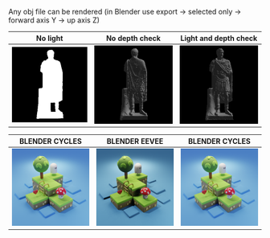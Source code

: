 Any obj file can be rendered (in Blender use export -> selected only -> forward axis Y -> up axis Z)

|           No light           |         No depth check         | Light and depth check |
|-----------------------------------|------------------------------|---|
| ![img](/renders/stbpng1.png?raw=true) | ![img](renders/stbpng2.png?raw=true) | ![img](renders/stbpng3.png?raw=true) |

|           BLENDER CYCLES           |        BLENDER EEVEE        | BLENDER CYCLES |
|-----------------------------------|------------------------------|---|
| ![img](/renders/blender_cycles.png?raw=true) | ![img](renders/blender_eevee.png?raw=true) | ![img](renders/blender_cycles.png?raw=true) |